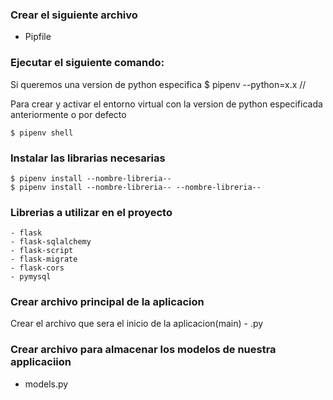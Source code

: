 ### Crear el siguiente archivo
- Pipfile

### Ejecutar el siguiente comando:

Si queremos una version de python especifica
    $ pipenv --python=x.x //

Para crear y activar el entorno virtual con la version de python especificada anteriormente o por defecto

    $ pipenv shell

### Instalar las librarias necesarias

    $ pipenv install --nombre-libreria--
    $ pipenv install --nombre-libreria-- --nombre-libreria--

### Librerias a utilizar en el proyecto

    - flask
    - flask-sqlalchemy
    - flask-script
    - flask-migrate
    - flask-cors
    - pymysql

### Crear archivo principal de la aplicacion

Crear el archivo que sera el inicio de la aplicacion(main)
    - <nombre-archivo>.py

### Crear archivo para almacenar los modelos de nuestra applicaciion

- models.py

